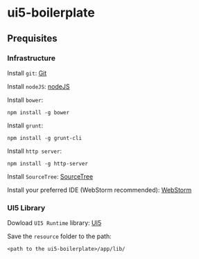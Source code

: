 ui5-boilerplate
===============

## Prequisites

### Infrastructure

Install `git`: [Git](http://msysgit.github.io/)

Install `nodeJS`: [nodeJS](http://nodejs.org/)

Install `bower`:
```
npm install -g bower
```

Install `grunt`:
```
npm install -g grunt-cli
```

Install `http server`:
```
npm install -g http-server
```

Install `SourceTree`: [SourceTree](http://www.sourcetreeapp.com/)

Install your preferred IDE (WebStorm recommended): [WebStorm](http://www.jetbrains.com/webstorm/)

### UI5 Library

Dowload `UI5 Runtime` library: [UI5](http://sap.github.io/openui5/download.html/)

Save the `resource` folder to the path:
```
<path to the ui5-boilerplate>/app/lib/
```
